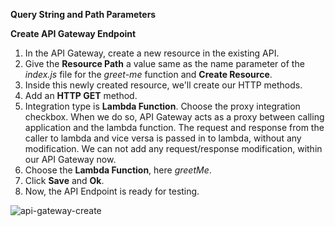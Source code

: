 **Query String and Path Parameters**

**Create API Gateway Endpoint**
1. In the API Gateway, create a new resource in the existing API.
2. Give the **Resource Path** a value same as the name parameter of the _index.js_ file for the _greet-me_ function and **Create Resource**.
3. Inside this newly created resource, we'll create our HTTP methods.
4. Add an **HTTP GET** method.
5. Integration type is **Lambda Function**. Choose the proxy integration checkbox. When we do so, API Gateway acts as a proxy between calling application and the lambda function. The request and response from the caller to lambda and vice versa is passed in to lambda, without any modification. We can not add any request/response modification, within our API Gateway now.
6. Choose the **Lambda Function**, here _greetMe_.
7. Click **Save** and **Ok**.
8. Now, the API Endpoint is ready for testing.

![api-gateway-create](https://user-images.githubusercontent.com/26769575/98075629-bd9a5a00-1e92-11eb-8f0f-6553b1e5fd1d.JPG)
